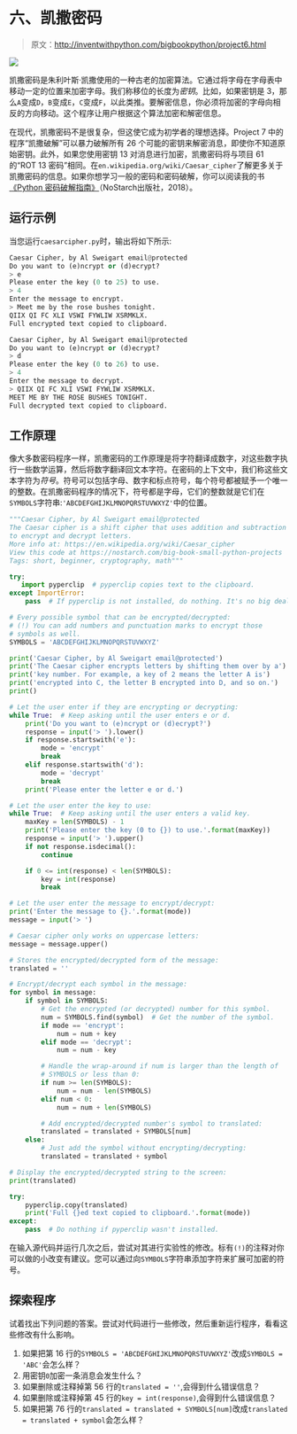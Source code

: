 # 六、凯撒密码

> 原文：<http://inventwithpython.com/bigbookpython/project6.html>

![](img/9d995d63aaead72cad01120081eb8f75.png)

凯撒密码是朱利叶斯·凯撒使用的一种古老的加密算法。它通过将字母在字母表中移动一定的位置来加密字母。我们称移位的长度为*密钥*。比如，如果密钥是 3，那么`A`变成`D`，`B`变成`E`，`C`变成`F`，以此类推。要解密信息，你必须将加密的字母向相反的方向移动。这个程序让用户根据这个算法加密和解密信息。

在现代，凯撒密码不是很复杂，但这使它成为初学者的理想选择。Project 7 中的程序“凯撒破解”可以暴力破解所有 26 个可能的密钥来解密消息，即使你不知道原始密钥。此外，如果您使用密钥 13 对消息进行加密，凯撒密码将与项目 61 的“ROT 13 密码”相同。在`en.wikipedia.org/wiki/Caesar_cipher`了解更多关于凯撒密码的信息。如果你想学习一般的密码和密码破解，你可以阅读我的书[《Python 密码破解指南》](https://nostarch.com/crackingcodes/)（NoStarch出版社，2018）。

## 运行示例

当您运行`caesarcipher.py`时，输出将如下所示:

```py
Caesar Cipher, by Al Sweigart email@protected
Do you want to (e)ncrypt or (d)ecrypt?
> e
Please enter the key (0 to 25) to use.
> 4
Enter the message to encrypt.
> Meet me by the rose bushes tonight.
QIIX QI FC XLI VSWI FYWLIW XSRMKLX.
Full encrypted text copied to clipboard.

Caesar Cipher, by Al Sweigart email@protected
Do you want to (e)ncrypt or (d)ecrypt?
> d
Please enter the key (0 to 26) to use.
> 4
Enter the message to decrypt.
> QIIX QI FC XLI VSWI FYWLIW XSRMKLX.
MEET ME BY THE ROSE BUSHES TONIGHT.
Full decrypted text copied to clipboard.
```

## 工作原理

像大多数密码程序一样，凯撒密码的工作原理是将字符翻译成数字，对这些数字执行一些数学运算，然后将数字翻译回文本字符。在密码的上下文中，我们称这些文本字符为*符号*。符号可以包括字母、数字和标点符号，每个符号都被赋予一个唯一的整数。在凯撒密码程序的情况下，符号都是字母，它们的整数就是它们在`SYMBOLS`字符串:`'ABCDEFGHIJKLMNOPQRSTUVWXYZ'`中的位置。

```py
"""Caesar Cipher, by Al Sweigart email@protected
The Caesar cipher is a shift cipher that uses addition and subtraction
to encrypt and decrypt letters.
More info at: https://en.wikipedia.org/wiki/Caesar_cipher
View this code at https://nostarch.com/big-book-small-python-projects
Tags: short, beginner, cryptography, math"""

try:
   import pyperclip  # pyperclip copies text to the clipboard.
except ImportError:
    pass  # If pyperclip is not installed, do nothing. It's no big deal.

# Every possible symbol that can be encrypted/decrypted:
# (!) You can add numbers and punctuation marks to encrypt those
# symbols as well.
SYMBOLS = 'ABCDEFGHIJKLMNOPQRSTUVWXYZ'

print('Caesar Cipher, by Al Sweigart email@protected')
print('The Caesar cipher encrypts letters by shifting them over by a')
print('key number. For example, a key of 2 means the letter A is')
print('encrypted into C, the letter B encrypted into D, and so on.')
print()

# Let the user enter if they are encrypting or decrypting:
while True:  # Keep asking until the user enters e or d.
    print('Do you want to (e)ncrypt or (d)ecrypt?')
    response = input('> ').lower()
    if response.startswith('e'):
        mode = 'encrypt'
        break
    elif response.startswith('d'):
        mode = 'decrypt'
        break
    print('Please enter the letter e or d.')

# Let the user enter the key to use:
while True:  # Keep asking until the user enters a valid key.
    maxKey = len(SYMBOLS) - 1
    print('Please enter the key (0 to {}) to use.'.format(maxKey))
    response = input('> ').upper()
    if not response.isdecimal():
        continue

    if 0 <= int(response) < len(SYMBOLS):
        key = int(response)
        break

# Let the user enter the message to encrypt/decrypt:
print('Enter the message to {}.'.format(mode))
message = input('> ')

# Caesar cipher only works on uppercase letters:
message = message.upper()

# Stores the encrypted/decrypted form of the message:
translated = ''

# Encrypt/decrypt each symbol in the message:
for symbol in message:
    if symbol in SYMBOLS:
        # Get the encrypted (or decrypted) number for this symbol.
        num = SYMBOLS.find(symbol)  # Get the number of the symbol.
        if mode == 'encrypt':
            num = num + key
        elif mode == 'decrypt':
            num = num - key

        # Handle the wrap-around if num is larger than the length of
        # SYMBOLS or less than 0:
        if num >= len(SYMBOLS):
            num = num - len(SYMBOLS)
        elif num < 0:
            num = num + len(SYMBOLS)

        # Add encrypted/decrypted number's symbol to translated:
        translated = translated + SYMBOLS[num]
    else:
        # Just add the symbol without encrypting/decrypting:
        translated = translated + symbol

# Display the encrypted/decrypted string to the screen:
print(translated)

try:
    pyperclip.copy(translated)
    print('Full {}ed text copied to clipboard.'.format(mode))
except:
    pass  # Do nothing if pyperclip wasn't installed. 
```

在输入源代码并运行几次之后，尝试对其进行实验性的修改。标有`(!)`的注释对你可以做的小改变有建议。您可以通过向`SYMBOLS`字符串添加字符来扩展可加密的符号。

## 探索程序

试着找出下列问题的答案。尝试对代码进行一些修改，然后重新运行程序，看看这些修改有什么影响。

1.  如果把第 16 行的`SYMBOLS = 'ABCDEFGHIJKLMNOPQRSTUVWXYZ'`改成`SYMBOLS = 'ABC'`会怎么样？
2.  用密钥`0`加密一条消息会发生什么？
3.  如果删除或注释掉第 56 行的`translated = ''`,会得到什么错误信息？
4.  如果删除或注释掉第 45 行的`key = int(response)`,会得到什么错误信息？
5.  如果把第 76 行的`translated = translated + SYMBOLS[num]`改成`translated = translated + symbol`会怎么样？